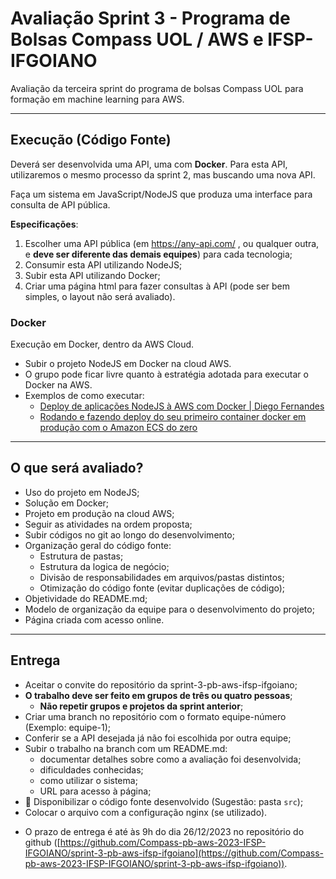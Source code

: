 # Avaliação Sprint 3 - Programa de Bolsas Compass UOL / AWS e IFSP-IFGOIANO

Avaliação da terceira sprint do programa de bolsas Compass UOL para formação em machine learning para AWS.

***

## Execução (Código Fonte)

Deverá ser desenvolvida uma API, uma com **Docker**. Para esta API, utilizaremos o mesmo processo da sprint 2, mas buscando uma nova API.

Faça um sistema em JavaScript/NodeJS que produza uma interface para consulta de API pública.

**Especificações**:

1. Escolher uma API pública (em <https://any-api.com/> , ou qualquer outra, e **deve ser diferente das demais equipes**) para cada tecnologia;
2. Consumir esta API utilizando NodeJS;
3. Subir esta API utilizando Docker;
4. Criar uma página html para fazer consultas à API (pode ser bem simples, o layout não será avaliado).

### Docker

Execução em Docker, dentro da AWS Cloud.

* Subir o projeto NodeJS em Docker na cloud AWS.
* O grupo pode ficar livre quanto à estratégia adotada para executar o Docker na AWS.
* Exemplos de como executar:
  * [Deploy de aplicações NodeJS à AWS com Docker | Diego Fernandes](https://youtu.be/kqBCHYf_adA)
  * [Rodando e fazendo deploy do seu primeiro container docker em produção com o Amazon ECS do zero](https://youtu.be/me9SYyFoya8)


***

## O que será avaliado?

- Uso do projeto em NodeJS;
- Solução em Docker;
- Projeto em produção na cloud AWS;
- Seguir as atividades na ordem proposta;
- Subir códigos no git ao longo do desenvolvimento;
- Organização geral do código fonte:
  - Estrutura de pastas;
  - Estrutura da logica de negócio;
  - Divisão de responsabilidades em arquivos/pastas distintos;
  - Otimização do código fonte (evitar duplicações de código);
- Objetividade do README.md;
- Modelo de organização da equipe para o desenvolvimento do projeto;
- Página criada com acesso online.

***

## Entrega

- Aceitar o convite do repositório da sprint-3-pb-aws-ifsp-ifgoiano;
- **O trabalho deve ser feito em grupos de três ou quatro pessoas**;
  - **Não repetir grupos e projetos da sprint anterior**;
- Criar uma branch no repositório com o formato equipe-número (Exemplo: equipe-1);
- Conferir se a API desejada já não foi escolhida por outra equipe;
- Subir o trabalho na branch com um README.md:
  - documentar detalhes sobre como a avaliação foi desenvolvida;
  - dificuldades conhecidas;
  - como utilizar o sistema;
  - URL para acesso à página;
- 🔨 Disponibilizar o código fonte desenvolvido (Sugestão: pasta `src`);
- Colocar o arquivo com a configuração nginx (se utilizado).

* O prazo de entrega é até às 9h do dia 26/12/2023 no repositório do github ([https://github.com/Compass-pb-aws-2023-IFSP-IFGOIANO/sprint-3-pb-aws-ifsp-ifgoiano](https://github.com/Compass-pb-aws-2023-IFSP-IFGOIANO/sprint-3-pb-aws-ifsp-ifgoiano)).
